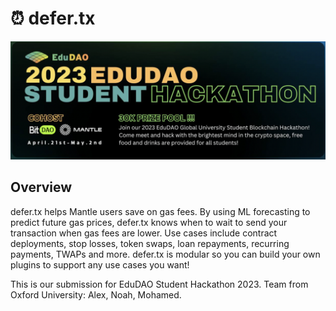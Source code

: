 # ⏰ defer.tx

![Screenshot of a comment on a GitHub issue showing an image, added in the Markdown, of an Octocat smiling and raising a tentacle.](./edudao-hackathon-23.png)

## Overview

defer.tx helps Mantle users save on gas fees. By using ML forecasting to predict future gas prices, defer.tx knows when to wait to send your transaction when gas fees are lower. Use cases include contract deployments, stop losses, token swaps, loan repayments, recurring payments, TWAPs and more. defer.tx is modular so you can build your own plugins to support any use cases you want!



This is our submission for EduDAO Student Hackathon 2023.
Team from Oxford University: Alex, Noah, Mohamed.

